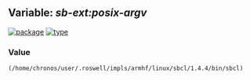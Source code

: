 ## Variable: ***sb-ext:*posix-argv****
[![package](https://img.shields.io/badge/Package-SB--EXT-5f9ea0.svg?style=social&colorA=999999)](../) [![type](https://img.shields.io/badge/Type-Variable-5f9ea0.svg?style=social&colorA=999999)](../#variable) 
### Value
```
(/home/chronos/user/.roswell/impls/armhf/linux/sbcl/1.4.4/bin/sbcl)
```
